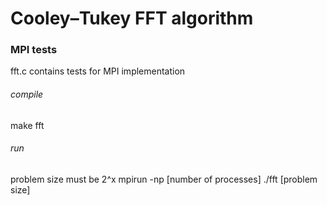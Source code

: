 # Cooley–Tukey FFT algorithm

### MPI tests
fft.c contains tests for MPI implementation
###### compile
make fft
###### run
problem size must be 2^x
mpirun -np [number of processes] ./fft [problem size]
